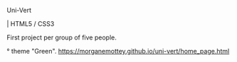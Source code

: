 Uni-Vert

| HTML5 / CSS3

First project per group of five people. 

° theme "Green".
https://morganemottey.github.io/uni-vert/home_page.html
